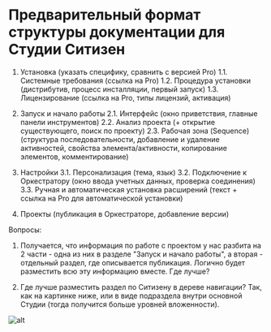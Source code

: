 # Предварительный формат структуры документации для Студии Ситизен

1. Установка (указать специфику, сравнить с версией Pro)
    1.1. Системные требования (ссылка на Pro)
    1.2. Процедура установки (дистрибутив, процесс инсталляции, первый запуск)
    1.3. Лицензирование (ссылка на Pro, типы лицензий, активация) 

2. Запуск и начало работы
    2.1. Интерфейс (окно приветствия, главные панели инструментов)
    2.2. Анализ проекта (+ открытие существующего, поиск по проекту)
    2.3. Рабочая зона (Sequence) (структура последовательности, добавление и удаление активностей, свойства элемента/активности, копирование элементов, комментирование)

3. Настройки 
    3.1. Персонализация (тема, язык)
    3.2. Подключение к Оркестратору (окно ввода учетных данных, проверка соединения)
    3.3. Ручная и автоматическая установка расширений (текст + ссылка на Pro для автоматической установки)

4. Проекты (публикация в Оркестраторе, добавление версии)


Вопросы:

1) Получается, что информация по работе с проектом у нас разбита на 2 части - одна из них в разделе "Запуск и начало работы", а вторая - отдельный раздел, где описывается публикация. 
Логично будет разместить всю эту информацию вместе. Где лучше?

2) Где лучше разместить раздел по Ситизену в дереве навигации? Так, как на картинке ниже, или в виде подраздела внутри основной Студии (тогда получится больше уровней вложенности).

![alt](../resources/Citizen_Location.png)



